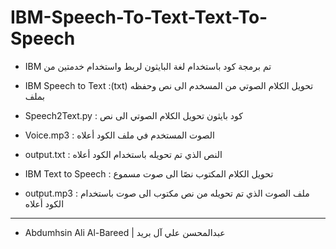 # IBM-Speech-To-Text-Text-To-Speech

- IBM تم برمجة كود باستخدام لغة البايثون لربط واستخدام خدمتين من 

- IBM Speech to Text :(txt) تحويل الكلام الصوتي من المسخدم الى نص وحفظه بملف 
- Speech2Text.py : كود بايثون تحويل الكلام الصوتي الى نص
- Voice.mp3 : الصوت المستخدم في ملف الكود أعلاه
- output.txt :  النص الذي تم تحويله باستخدام الكود أعلاه

- IBM Text to Speech : تحويل الكلام المكتوب نصًا الى صوت مسموع 
- output.mp3 :  ملف الصوت الذي تم تحويله من نص مكتوب الى صوت باستخدام الكود أعلاه
--------------------------------------------------------
-  Abdumhsin Ali Al-Bareed | عبدالمحسن علي آل بريد
